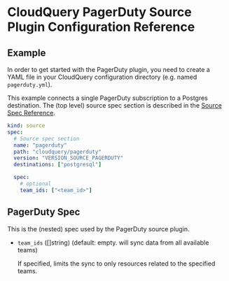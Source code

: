 # CloudQuery PagerDuty Source Plugin Configuration Reference

## Example

In order to get started with the PagerDuty plugin, you need to create a YAML file in your CloudQuery configuration directory (e.g. named `pagerduty.yml`).

This example connects a single PagerDuty subscription to a Postgres destination. The (top level) source spec section is described in the [Source Spec Reference](/docs/reference/source-spec).

```yaml
kind: source
spec:
  # Source spec section
  name: "pagerduty"
  path: "cloudquery/pagerduty"
  version: "VERSION_SOURCE_PAGERDUTY"
  destinations: ["postgresql"]

  spec:
    # optional
    team_ids: ["<team_id>"]
```

## PagerDuty Spec

This is the (nested) spec used by the PagerDuty source plugin.

- `team_ids` ([]string) (default: empty. will sync data from all available teams)

  If specified, limits the sync to only resources related to the specified teams.
